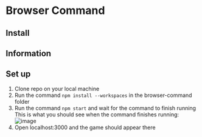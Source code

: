 # Browser Command

## Install

## Information


## Set up

1. Clone repo on your local machine
2. Run the command ```npm install --workspaces``` in the browser-command folder
3. Run the command ```npm start``` and wait for the command to finish running
This is what you should see when the command finishes running: ![image](https://user-images.githubusercontent.com/54562440/144363834-abe636b7-c02a-4aa1-a873-ab6b98327498.png)
4. Open localhost:3000 and the game should appear there
